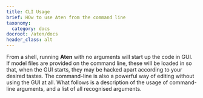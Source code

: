 ```yaml
---
title: CLI Usage
brief: HOw to use Aten from the command line
taxonomy:
  category: docs
docroot: /aten/docs
header_class: alt
---
```


From a shell, running **Aten** with no arguments will start up the code in GUI. If model files are provided on the command line, these will be loaded in so that, when the GUI starts, they may be hacked apart according to your desired tastes. The command-line is also a powerful way of editing without using the GUI at all. What follows is a description of the usage of command-line arguments, and a list of all recognised arguments.

